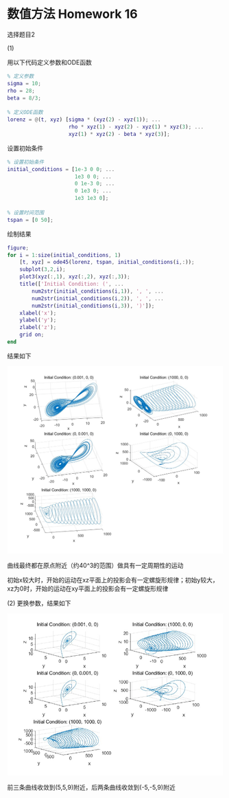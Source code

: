 # 数值方法 Homework 16

选择题目2

(1)

用以下代码定义参数和ODE函数
```matlab
% 定义参数
sigma = 10;
rho = 28;
beta = 8/3;

% 定义ODE函数
lorenz = @(t, xyz) [sigma * (xyz(2) - xyz(1)); ...
                    rho * xyz(1) - xyz(2) - xyz(1) * xyz(3); ...
                    xyz(1) * xyz(2) - beta * xyz(3)];
```

设置初始条件
```matlab
% 设置初始条件
initial_conditions = [1e-3 0 0; ...
                      1e3 0 0; ...
                      0 1e-3 0; ...
                      0 1e3 0; ...
                      1e3 1e3 0];

% 设置时间范围
tspan = [0 50];
```

绘制结果
```matlab
figure;
for i = 1:size(initial_conditions, 1)
    [t, xyz] = ode45(lorenz, tspan, initial_conditions(i,:));
    subplot(3,2,i);
    plot3(xyz(:,1), xyz(:,2), xyz(:,3));
    title(['Initial Condition: (', ...
        num2str(initial_conditions(i,1)), ', ', ...
        num2str(initial_conditions(i,2)), ', ', ...
        num2str(initial_conditions(i,3)), ')']);
    xlabel('x');
    ylabel('y');
    zlabel('z');
    grid on;
end
```

结果如下

![alt text](res1.jpg)

曲线最终都在原点附近（约40^3的范围）做具有一定周期性的运动

初始x较大时，开始的运动在xz平面上的投影会有一定螺旋形规律；初始y较大，xz为0时，开始的运动在xy平面上的投影会有一定螺旋形规律

(2) 更换参数，结果如下

![alt text](res2.jpg)

前三条曲线收敛到(5,5,9)附近，后两条曲线收敛到(-5,-5,9)附近